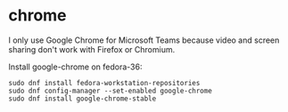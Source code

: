 # chrome

I only use Google Chrome for Microsoft Teams because video and screen sharing don't work with Firefox or Chromium.

Install google-chrome on fedora-36:

    sudo dnf install fedora-workstation-repositories
    sudo dnf config-manager --set-enabled google-chrome
    sudo dnf install google-chrome-stable
